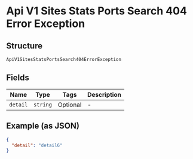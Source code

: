 
# Api V1 Sites Stats Ports Search 404 Error Exception

## Structure

`ApiV1SitesStatsPortsSearch404ErrorException`

## Fields

| Name | Type | Tags | Description |
|  --- | --- | --- | --- |
| `detail` | `string` | Optional | - |

## Example (as JSON)

```json
{
  "detail": "detail6"
}
```

